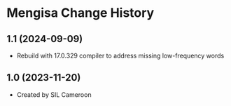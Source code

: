 Mengisa Change History
====================

1.1 (2024-09-09)
----------------
* Rebuild with 17.0.329 compiler to address missing low-frequency words

1.0 (2023-11-20)
----------------
* Created by SIL Cameroon
